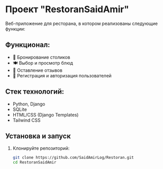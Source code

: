 # Проект "RestoranSaidAmir"

Веб-приложение для ресторана, в котором реализованы следующие функции:

## Функционал:

- 📅 Бронирование столиков
- 🍽️ Выбор и просмотр блюд
- 📝 Оставление отзывов
- 👤 Регистрация и авторизация пользователей

## Стек технологий:

- Python, Django
- SQLite
- HTML/CSS (Django Templates)
- Tailwind CSS

## Установка и запуск

1. Клонируйте репозиторий:
   ```bash
   git clone https://github.com/SaidAmirLog/Restoran.git
   cd RestoranSaidAmir
